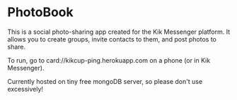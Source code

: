 PhotoBook
=========

This is a social photo-sharing app created for the Kik Messenger platform. It allows you to create groups, invite contacts to them, and post photos to share.

To run, go to card://kikcup-ping.herokuapp.com on a phone (or in Kik Messenger).

Currently hosted on tiny free mongoDB server, so please don't use excessively!